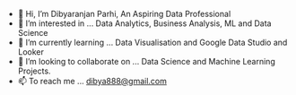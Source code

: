 - 👋 Hi, I’m Dibyaranjan Parhi, An Aspiring Data Professional
- 👀 I’m interested in ... Data Analytics, Business Analysis, ML and Data Science
- 🌱 I’m currently learning ... Data Visualisation and Google Data Studio and Looker
- 💞️ I’m looking to collaborate on ... Data Science and Machine Learning Projects.
- 📫 To reach me ... dibya888@gmail.com

<!---
Dibyarp/Dibyarp is a ✨ special ✨ repository because its `README.md` (this file) appears on your GitHub profile.
You can click the Preview link to take a look at your changes.
--->

